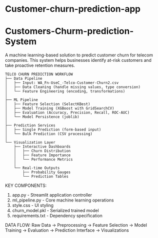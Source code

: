 # Customer-churn-prediction-app

# Customers-Churm-prediction-System
A machine learning-based solution to predict customer churn for telecom companies. This system helps businesses identify at-risk customers and take proactive retention measures.

```
TELCO CHURN PREDICTION WORKFLOW
├── Data Pipeline
│   ├── Input: WA_Fn-UseC_-Telco-Customer-Churn2.csv
│   ├── Data Cleaning (handle missing values, type conversion)
│   └── Feature Engineering (encoding, transformations)
│
├── ML Pipeline
│   ├── Feature Selection (SelectKBest)
│   ├── Model Training (XGBoost with GridSearchCV)
│   ├── Evaluation (Accuracy, Precision, Recall, ROC-AUC)
│   └── Model Persistence (joblib)
│
├── Prediction Services
│   ├── Single Prediction (form-based input)
│   └── Bulk Prediction (CSV processing)
│
└── Visualization Layer
    ├── Interactive Dashboards
    │   ├── Churn Distribution
    │   ├── Feature Importance
    │   └── Performance Metrics
    │
    └── Real-time Outputs
        ├── Probability Gauges
        └── Prediction Tables
```

KEY COMPONENTS:
1. app.py - Streamlit application controller
2. ml_pipeline.py - Core machine learning operations
3. style.css - UI styling
4. churn_model.pkl - Serialized trained model
5. requirements.txt - Dependency specification

DATA FLOW:
Raw Data → Preprocessing → Feature Selection → Model Training → 
Evaluation → Prediction Interface → Visualizations 
